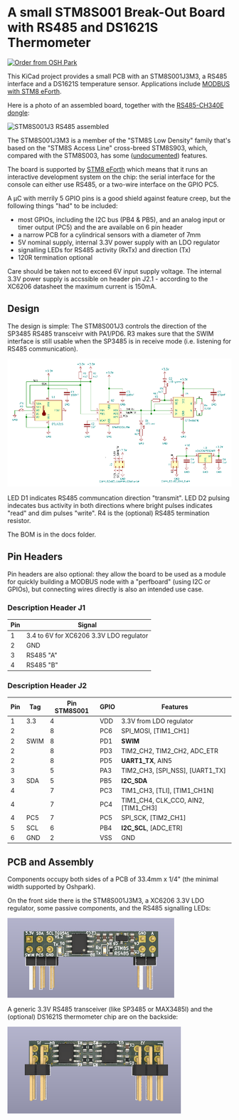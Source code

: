 # A small STM8S001 Break-Out Board with RS485 and DS1621S Thermometer

[![Order from OSH Park](https://oshpark.com/assets/badge-5b7ec47045b78aef6eb9d83b3bac6b1920de805e9a0c227658eac6e19a045b9c.png)](https://oshpark.com/shared_projects/QwhYX1Mx)

This KiCad project provides a small PCB with an STM8S001J3M3, a RS485 interface and a DS1621S temperature sensor. Applications include [MODBUS with STM8 eForth](https://github.com/TG9541/stm8ef-modbus).

Here is a photo of an assembled board, together with the [RS485-CH340E dongle](https://github.com/TG9541/rs485-ch340e):

![STM8S001J3 RS485 assembled](https://cdn.hackaday.io/images/3692441577484595263.png)

The STM8S001J3M3 is a member of the "STM8S Low Density" family that's based on the "STM8S Access Line" cross-breed STM8S903, which, compared with the STM8S003, has some ([undocumented](https://github.com/TG9541/stm8ef/wiki/STM8-Low-Density-Devices#stm8s001j3)) features.

The board is supported by [STM8 eForth](https://github.com/TG9541/stm8ef/) which means that it runs an interactive development system on the chip: the serial interface for the console can either use RS485, or a two-wire interface on the GPIO PC5.

A µC with merrily 5 GPIO pins is a good shield against feature creep, but the following things "had" to be included:

* most GPIOs, including the I2C bus (PB4 & PB5), and an analog input or timer output (PC5) and the are available on 6 pin header
* a narrow PCB for a cylindrical sensors with a diameter of 7mm
* 5V nominal supply, internal 3.3V power supply with an LDO regulator
* signalling LEDs for RS485 activity (RxTx) and direction (Tx)
* 120R termination optional 

Care should be taken not to exceed 6V input supply voltage. The internal 3.3V power supply is accssible on header pin J2.1 - according to the XC6206 datasheet the maximum current is 150mA.

## Design

The design is simple: The STM8S001J3 controls the direction of the SP3485 RS485 transceivr with PA1/PD6. R3 makes sure that the SWIM interface is still usable when the SP3485 is in receive mode (i.e. listening for RS485 communication).

![STM8S001J3 RS485 schematics](doc/STM8S001J3_RS485_sch.png)

LED D1 indicates RS485 communcation direction "transmit". LED D2 pulsing indecates bus activity in both directions where bright pulses indicates "read" and dim pulses "write". R4 is the (optional) RS485 termination resistor.

The BOM is in the docs folder.

## Pin Headers

Pin headers are also optional: they allow the board to be used as a module for quickly building a MODBUS node with a "perfboard" (using I2C or GPIOs), but connecting wires directly is also an intended use case.

### Description Header J1
Pin|Signal
-|-
1|3.4 to 6V for XC6206 3.3V LDO regulator
2|GND
3|RS485 "A"
4|RS485 "B"

### Description Header J2
Pin|Tag|Pin STM8S001|GPIO|Features
-|-|-|-|-
1|3.3|4|VDD|3.3V from LDO regulator
2||8|PC6 | SPI_MOSI, [TIM1_CH1]
2|SWIM|8|PD1 | **SWIM**
2||8|PD3 | TIM2_CH2, TIM2_CH2, ADC_ETR
2||8|PD5 | **UART1_TX**, AIN5
3||5|PA3 | TIM2_CH3, [SPI_NSS], [UART1_TX]
3|SDA|5|PB5 | **I2C_SDA**
4||7|PC3 | TIM1_CH3, [TLI], [TIM1_CH1N]
4||7|PC4 | TIM1_CH4, CLK_CCO, AIN2, [TIM1_CH3]
4|PC5|7|PC5 | SPI_SCK, [TIM2_CH1]
5|SCL|6|PB4 | **I2C_SCL**, [ADC_ETR]
6|GND|2|VSS|GND

## PCB and Assembly

Components occupy both sides of a PCB of 33.4mm x 1/4" (the minimal width supported by Oshpark).

On the front side there is the STM8S001J3M3, a XC6206 3.3V LDO regulator, some passive components, and the RS485 signalling LEDs:

![STM8S001J3 RS485 front](doc/STM8S001J3_RS485_front.png)

A generic 3.3V RS485 transceiver (like SP3485 or MAX3485l) and the (optional) DS1621S thermometer chip are on the backside:

![STM8S001J3 RS485 back](doc/STM8S001J3_RS485_back.png)
